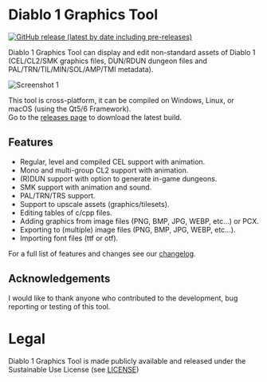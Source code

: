 # Diablo 1 Graphics Tool
[![GitHub release (latest by date including pre-releases)](https://img.shields.io/github/v/release/pionere/d1-graphics-tool?include_prereleases)](https://github.com/pionere/d1-graphics-tool/releases)
<!--
![GitHub release (latest by date including pre-releases)](https://img.shields.io/github/v/release/pionere/d1-graphics-tool?include_prereleases)
![GitHub release (latest by date including pre-releases)](https://img.shields.io/github/downloads-pre/pionere/d1-graphics-tool/latest/total)
[![Windows-x64](https://github.com/pionere/d1-graphics-tool/actions/workflows/windows.yml/badge.svg)](https://github.com/pionere/d1-graphics-tool/actions/workflows/windows.yml)
[![Windows-x86](https://github.com/pionere/d1-graphics-tool/actions/workflows/windows-32.yml/badge.svg)](https://github.com/pionere/d1-graphics-tool/actions/workflows/windows-32.yml)
[![Linux](https://github.com/pionere/d1-graphics-tool/actions/workflows/linux.yml/badge.svg)](https://github.com/pionere/d1-graphics-tool/actions/workflows/linux.yml)
-->

Diablo 1 Graphics Tool can display and edit non-standard assets of Diablo 1 (CEL/CL2/SMK graphics files, DUN/RDUN dungeon files and PAL/TRN/TIL/MIN/SOL/AMP/TMI metadata).

![Screenshot 1](/images/demo001.gif)

This tool is cross-platform, it can be compiled on Windows, Linux, or macOS (using the Qt5/6 Framework).  
Go to the [releases page](https://github.com/pionere/d1-graphics-tool/releases) to download the latest build.

## Features
- Regular, level and compiled CEL support with animation.
- Mono and multi-group CL2 support with animation.
- (R)DUN support with option to generate in-game dungeons.
- SMK support with animation and sound.
- PAL/TRN/TRS support.
- Support to upscale assets (graphics/tilesets).
- Editing tables of c/cpp files.
- Adding graphics from image files (PNG, BMP, JPG, WEBP, etc...) or PCX.
- Exporting to (multiple) image files (PNG, BMP, JPG, WEBP, etc...).
- Importing font files (ttf or otf).

For a full list of features and changes see our [changelog](CHANGELOG.md).

## Acknowledgements
I would like to thank anyone who contributed to the development, bug reporting or testing of this tool.

# Legal

Diablo 1 Graphics Tool is made publicly available and released under the Sustainable Use License (see [LICENSE](LICENSE.md))
